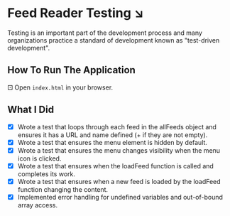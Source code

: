 # Feed Reader Testing ↘︎

Testing is an important part of the development process and many organizations practice a standard of development known as "test-driven development".

## How To Run The Application

⚀ Open `index.html` in your browser.

## What I Did

- [x] Wrote a test that loops through each feed in the allFeeds object and ensures it has a URL and name defined (+ if they are not empty).
- [x] Wrote a test that ensures the menu element is hidden by default.
- [x] Wrote a test that ensures the menu changes visibility when the menu icon is clicked. 
- [x] Wrote a test that ensures when the loadFeed function is called and completes its work.
- [x] Wrote a test that ensures when a new feed is loaded by the loadFeed function changing the content.
- [x] Implemented error handling for undefined variables and out-of-bound array access.